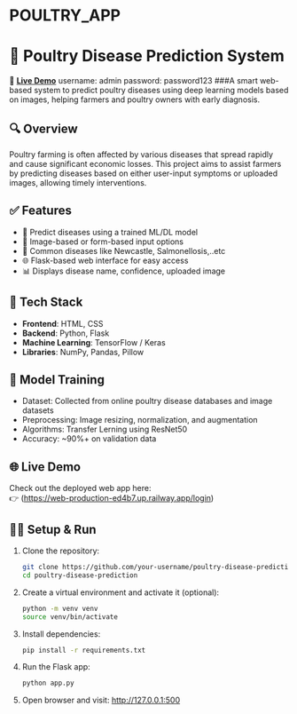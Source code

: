 ﻿# POULTRY_APP
# 🐔 Poultry Disease Prediction System

🔗 **[Live Demo](https://web-production-ed4b7.up.railway.app/login)** 
         username: admin
         password: password123
###A smart web-based system to predict poultry diseases using deep learning models based on  images, helping farmers and poultry owners with early diagnosis.

## 🔍 Overview

Poultry farming is often affected by various diseases that spread rapidly and cause significant economic losses. This project aims to assist farmers by predicting diseases based on either user-input symptoms or uploaded images, allowing timely interventions.

## ✅ Features

- 🧠 Predict diseases using a trained ML/DL model  
- 📸 Image-based or form-based input options  
- 🐥 Common diseases like Newcastle, Salmonellosis,..etc 
- 🌐 Flask-based web interface for easy access  
- 📊 Displays disease name, confidence, uploaded image 

## 🧰 Tech Stack

- **Frontend**: HTML, CSS
- **Backend**: Python, Flask
- **Machine Learning**: TensorFlow / Keras
- **Libraries**: NumPy, Pandas, Pillow

## 🧪 Model Training

- Dataset: Collected from online poultry disease databases and image datasets
- Preprocessing: Image resizing, normalization, and augmentation
- Algorithms: Transfer Lerning using ResNet50
- Accuracy: ~90%+ on validation data

## 🌐 Live Demo

Check out the deployed web app here:  
👉 (https://web-production-ed4b7.up.railway.app/login)


## 🧑‍💻 Setup & Run


1. Clone the repository:
   ```bash
   git clone https://github.com/your-username/poultry-disease-prediction.git
   cd poultry-disease-prediction
2. Create a virtual environment and activate it (optional):
   ```bash
   python -m venv venv
   source venv/bin/activate
3. Install dependencies:
   ```bash
   pip install -r requirements.txt
4. Run the Flask app:
   ```bash
   python app.py
5. Open browser and visit:
   http://127.0.0.1:500
   


